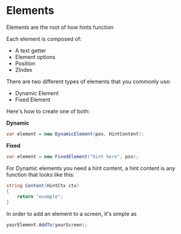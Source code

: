 # Elements

Elements are the root of how hints function

Each element is composed of:
- A text getter
- Element options
- Position
- ZIndex

There are two different types of elements that you commonly use:
- Dynamic Element
- Fixed Element

Here's how to create one of both:

**Dynamic**
```c#
var element = new DynamicElement(pos, HintContent);
```

**Fixed**
```c#
var element = new FixedElement("hint here", pos);
```

For Dynamic elements you need a hint content, a hint content is any function that looks like this:
```c#
string Content(HintCtx ctx)
{
    return "example";
}
```

In order to add an element to a screen, it's simple as
```c#
yourElement.AddTo(yourScreen);
```